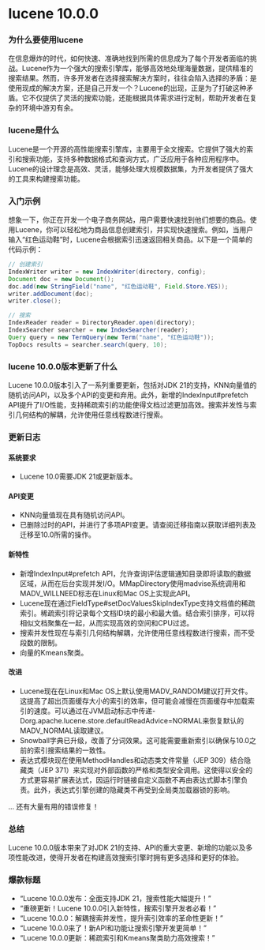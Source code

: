 # lucene 10.0.0
### 为什么要使用lucene

在信息爆炸的时代，如何快速、准确地找到所需的信息成为了每个开发者面临的挑战。Lucene作为一个强大的搜索引擎库，能够高效地处理海量数据，提供精准的搜索结果。然而，许多开发者在选择搜索解决方案时，往往会陷入选择的矛盾：是使用现成的解决方案，还是自己开发一个？Lucene的出现，正是为了打破这种矛盾。它不仅提供了灵活的搜索功能，还能根据具体需求进行定制，帮助开发者在复杂的环境中游刃有余。

### lucene是什么

Lucene是一个开源的高性能搜索引擎库，主要用于全文搜索。它提供了强大的索引和搜索功能，支持多种数据格式和查询方式，广泛应用于各种应用程序中。Lucene的设计理念是高效、灵活，能够处理大规模数据集，为开发者提供了强大的工具来构建搜索功能。

### 入门示例

想象一下，你正在开发一个电子商务网站，用户需要快速找到他们想要的商品。使用Lucene，你可以轻松地为商品信息创建索引，并实现快速搜索。例如，当用户输入“红色运动鞋”时，Lucene会根据索引迅速返回相关商品。以下是一个简单的代码示例：

```java
// 创建索引
IndexWriter writer = new IndexWriter(directory, config);
Document doc = new Document();
doc.add(new StringField("name", "红色运动鞋", Field.Store.YES));
writer.addDocument(doc);
writer.close();

// 搜索
IndexReader reader = DirectoryReader.open(directory);
IndexSearcher searcher = new IndexSearcher(reader);
Query query = new TermQuery(new Term("name", "红色运动鞋"));
TopDocs results = searcher.search(query, 10);
```

### lucene 10.0.0版本更新了什么

Lucene 10.0.0版本引入了一系列重要更新，包括对JDK 21的支持，KNN向量值的随机访问API，以及多个API的变更和弃用。此外，新增的IndexInput#prefetch API提升了I/O性能，支持稀疏索引的功能使得文档过滤更加高效。搜索并发性与索引几何结构的解耦，允许使用任意线程数进行搜索。

### 更新日志

#### 系统要求
- Lucene 10.0需要JDK 21或更新版本。

#### API变更
- KNN向量值现在具有随机访问API。
- 已删除过时的API，并进行了多项API变更。请查阅迁移指南以获取详细列表及迁移至10.0所需的操作。

#### 新特性
- 新增IndexInput#prefetch API，允许查询评估逻辑通知目录即将读取的数据区域，从而在后台实现并发I/O。MMapDirectory使用madvise系统调用和MADV_WILLNEED标志在Linux和Mac OS上实现此API。
- Lucene现在通过FieldType#setDocValuesSkipIndexType支持文档值的稀疏索引。稀疏索引将记录每个文档ID块的最小和最大值。结合索引排序，可以将相似文档聚集在一起，从而实现高效的空间和CPU过滤。
- 搜索并发性现在与索引几何结构解耦，允许使用任意线程数进行搜索，而不受段数的限制。
- 向量的Kmeans聚类。

#### 改进
- Lucene现在在Linux和Mac OS上默认使用MADV_RANDOM建议打开文件。这提高了超出页面缓存大小的索引的效率，但可能会减慢在页面缓存中加载索引的速度。可以通过在JVM启动标志中传递-Dorg.apache.lucene.store.defaultReadAdvice=NORMAL来恢复默认的MADV_NORMAL读取建议。
- Snowball字典已升级，改善了分词效果。这可能需要重新索引以确保与10.0之前的索引搜索结果的一致性。
- 表达式模块现在使用MethodHandles和动态类文件常量（JEP 309）结合隐藏类（JEP 371）来实现对外部函数的严格和类型安全调用。这使得以安全的方式更容易扩展表达式，因运行时链接自定义函数不再由表达式脚本引擎负责。此外，表达式引擎创建的隐藏类不再受到全局类加载器锁的影响。

... 还有大量有用的错误修复！

### 总结

Lucene 10.0.0版本带来了对JDK 21的支持、API的重大变更、新增的功能以及多项性能改进，使得开发者在构建高效搜索引擎时拥有更多选择和更好的体验。

### 爆款标题

- “Lucene 10.0.0发布：全面支持JDK 21，搜索性能大幅提升！”
- “重磅更新！Lucene 10.0.0引入新特性，搜索引擎开发者必看！”
- “Lucene 10.0.0：解耦搜索并发性，提升索引效率的革命性更新！”
- “Lucene 10.0.0来了！新API和功能让搜索引擎开发更简单！”
- “Lucene 10.0.0更新：稀疏索引和Kmeans聚类助力高效搜索！”